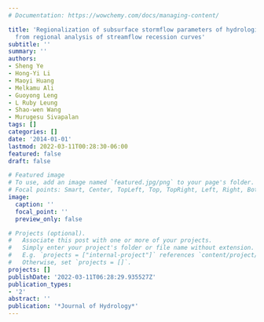 ```yaml
---
# Documentation: https://wowchemy.com/docs/managing-content/

title: 'Regionalization of subsurface stormflow parameters of hydrologic models: Derivation
  from regional analysis of streamflow recession curves'
subtitle: ''
summary: ''
authors:
- Sheng Ye
- Hong-Yi Li
- Maoyi Huang
- Melkamu Ali
- Guoyong Leng
- L Ruby Leung
- Shao-wen Wang
- Murugesu Sivapalan
tags: []
categories: []
date: '2014-01-01'
lastmod: 2022-03-11T00:28:30-06:00
featured: false
draft: false

# Featured image
# To use, add an image named `featured.jpg/png` to your page's folder.
# Focal points: Smart, Center, TopLeft, Top, TopRight, Left, Right, BottomLeft, Bottom, BottomRight.
image:
  caption: ''
  focal_point: ''
  preview_only: false

# Projects (optional).
#   Associate this post with one or more of your projects.
#   Simply enter your project's folder or file name without extension.
#   E.g. `projects = ["internal-project"]` references `content/project/deep-learning/index.md`.
#   Otherwise, set `projects = []`.
projects: []
publishDate: '2022-03-11T06:28:29.935527Z'
publication_types:
- '2'
abstract: ''
publication: '*Journal of Hydrology*'
---
```

